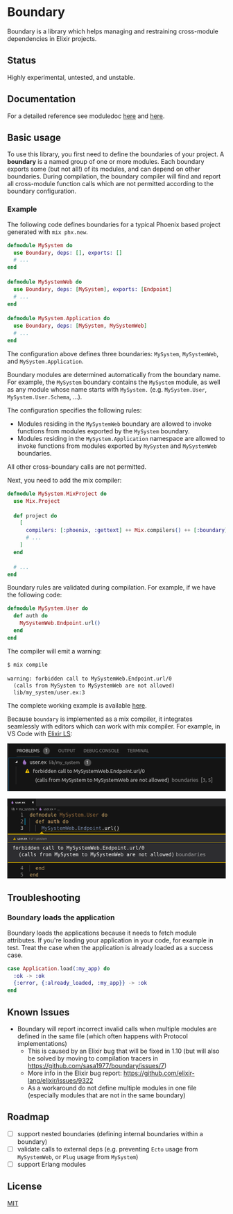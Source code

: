 # Boundary

Boundary is a library which helps managing and restraining cross-module dependencies in Elixir projects.

## Status

Highly experimental, untested, and unstable.

## Documentation

For a detailed reference see moduledoc [here](lib/boundary.ex) and [here](lib/mix/tasks/compile/boundary.ex).

## Basic usage

To use this library, you first need to define the boundaries of your project. A __boundary__ is a named group of one or more modules. Each boundary exports some (but not all!) of its modules, and can depend on other boundaries. During compilation, the boundary compiler will find and report all cross-module function calls which are not permitted according to the boundary configuration.

### Example

The following code defines boundaries for a typical Phoenix based project generated with `mix phx.new`.

```elixir
defmodule MySystem do
  use Boundary, deps: [], exports: []
  # ...
end

defmodule MySystemWeb do
  use Boundary, deps: [MySystem], exports: [Endpoint]
  # ...
end

defmodule MySystem.Application do
  use Boundary, deps: [MySystem, MySystemWeb]
  # ...
end
```

The configuration above defines three boundaries: `MySystem`, `MySystemWeb`, and `MySystem.Application`.

Boundary modules are determined automatically from the boundary name. For example, the `MySystem` boundary contains the `MySystem` module, as well as any module whose name starts with `MySystem.` (e.g. `MySystem.User`, `MySystem.User.Schema`, ...).

The configuration specifies the following rules:

  - Modules residing in the `MySystemWeb` boundary are allowed to invoke functions from modules exported by the `MySystem` boundary.
  - Modules residing in the `MySystem.Application` namespace are allowed to invoke functions from modules exported by `MySystem` and `MySystemWeb` boundaries.

All other cross-boundary calls are not permitted.

Next, you need to add the mix compiler:

```elixir
defmodule MySystem.MixProject do
  use Mix.Project

  def project do
    [
      compilers: [:phoenix, :gettext] ++ Mix.compilers() ++ [:boundary],
      # ...
    ]
  end

  # ...
end
```

Boundary rules are validated during compilation. For example, if we have the following code:

```elixir
defmodule MySystem.User do
  def auth do
    MySystemWeb.Endpoint.url()
  end
end

```

The compiler will emit a warning:

```
$ mix compile

warning: forbidden call to MySystemWeb.Endpoint.url/0
  (calls from MySystem to MySystemWeb are not allowed)
  lib/my_system/user.ex:3
```

The complete working example is available [here](test/fixtures/my_system).

Because `boundary` is implemented as a mix compiler, it integrates seamlessly with editors which can work with mix compiler. For example, in VS Code with [Elixir LS](https://github.com/JakeBecker/vscode-elixir-ls):

![VS Code warning 1](images/vscode_warning_1.png)

![VS Code warning 2](images/vscode_warning_2.png)

## Troubleshooting

### Boundary loads the application

Boundary loads the applications because it needs to fetch module attributes.
If you're loading your application in your code, for example in test. Treat the case when the application is already loaded as a success case.

```elixir
case Application.load(:my_app) do
  :ok -> :ok
  {:error, {:already_loaded, :my_app}} -> :ok
end
```

## Known Issues

* Boundary will report incorrect invalid calls when multiple modules are defined in the same file (which often happens with Protocol implementations)
  * This is caused by an Elixir bug that will be fixed in 1.10 (but will also be solved by moving to compilation tracers in https://github.com/sasa1977/boundary/issues/7)
  * More info in the Elixir bug report: https://github.com/elixir-lang/elixir/issues/9322
  * As a workaround do not define multiple modules in one file (especially modules that are not in the same boundary)

## Roadmap

- [ ] support nested boundaries (defining internal boundaries within a boundary)
- [ ] validate calls to external deps (e.g. preventing `Ecto` usage from `MySystemWeb`, or `Plug` usage from `MySystem`)
- [ ] support Erlang modules

## License

[MIT](LICENSE)
